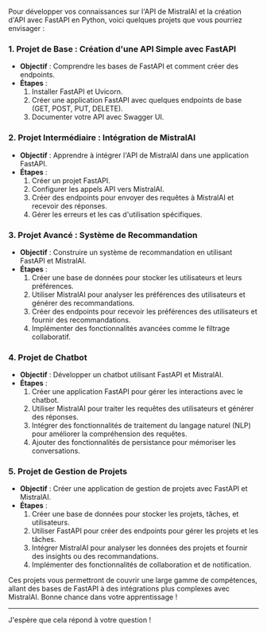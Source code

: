Pour développer vos connaissances sur l'API de MistralAI et la création d'API avec FastAPI en Python, voici quelques projets que vous pourriez envisager :

### 1. **Projet de Base : Création d'une API Simple avec FastAPI**
- **Objectif** : Comprendre les bases de FastAPI et comment créer des endpoints.
- **Étapes** :
  1. Installer FastAPI et Uvicorn.
  2. Créer une application FastAPI avec quelques endpoints de base (GET, POST, PUT, DELETE).
  3. Documenter votre API avec Swagger UI.

### 2. **Projet Intermédiaire : Intégration de MistralAI**
- **Objectif** : Apprendre à intégrer l'API de MistralAI dans une application FastAPI.
- **Étapes** :
  1. Créer un projet FastAPI.
  2. Configurer les appels API vers MistralAI.
  3. Créer des endpoints pour envoyer des requêtes à MistralAI et recevoir des réponses.
  4. Gérer les erreurs et les cas d'utilisation spécifiques.

### 3. **Projet Avancé : Système de Recommandation**
- **Objectif** : Construire un système de recommandation en utilisant FastAPI et MistralAI.
- **Étapes** :
  1. Créer une base de données pour stocker les utilisateurs et leurs préférences.
  2. Utiliser MistralAI pour analyser les préférences des utilisateurs et générer des recommandations.
  3. Créer des endpoints pour recevoir les préférences des utilisateurs et fournir des recommandations.
  4. Implémenter des fonctionnalités avancées comme le filtrage collaboratif.

### 4. **Projet de Chatbot**
- **Objectif** : Développer un chatbot utilisant FastAPI et MistralAI.
- **Étapes** :
  1. Créer une application FastAPI pour gérer les interactions avec le chatbot.
  2. Utiliser MistralAI pour traiter les requêtes des utilisateurs et générer des réponses.
  3. Intégrer des fonctionnalités de traitement du langage naturel (NLP) pour améliorer la compréhension des requêtes.
  4. Ajouter des fonctionnalités de persistance pour mémoriser les conversations.

### 5. **Projet de Gestion de Projets**
- **Objectif** : Créer une application de gestion de projets avec FastAPI et MistralAI.
- **Étapes** :
  1. Créer une base de données pour stocker les projets, tâches, et utilisateurs.
  2. Utiliser FastAPI pour créer des endpoints pour gérer les projets et les tâches.
  3. Intégrer MistralAI pour analyser les données des projets et fournir des insights ou des recommandations.
  4. Implémenter des fonctionnalités de collaboration et de notification.

Ces projets vous permettront de couvrir une large gamme de compétences, allant des bases de FastAPI à des intégrations plus complexes avec MistralAI. Bonne chance dans votre apprentissage !

---

J'espère que cela répond à votre question !
